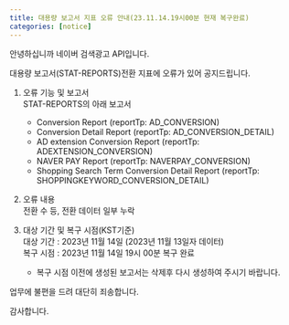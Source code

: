 ```yaml
---
title: 대용량 보고서 지표 오류 안내(23.11.14.19시00분 현재 복구완료)
categories: [notice]
---
```


안녕하십니까 네이버 검색광고 API입니다.<br>

대용량 보고서(STAT-REPORTS)전환 지표에 오류가 있어 공지드립니다. <br>

1. 오류 기능 및 보고서<br>
   STAT-REPORTS의 아래 보고서 <br>
   - Conversion Report (reportTp: AD_CONVERSION)<br>
   - Conversion Detail Report (reportTp: AD_CONVERSION_DETAIL)<br>
   - AD extension Conversion Report (reportTp: ADEXTENSION_CONVERSION)
   - NAVER PAY Report (reportTp: NAVERPAY_CONVERSION)<br>
   - Shopping Search Term Conversion Detail Report (reportTp: SHOPPINGKEYWORD_CONVERSION_DETAIL)<br>

2. 오류 내용<br>
    전환 수 등, 전환 데이터 일부 누락 

3. 대상 기간 및 복구 시점(KST기준)<br>
    대상 기간 : 2023년 11월 14일 (2023년 11월 13일자 데이터)<br>
    복구 시점 : 2023년 11월 14일 19시 00분 복구 완료<br>
    * 복구 시점 이전에 생성된 보고서는 삭제후 다시 생성하여 주시기 바랍니다. 

업무에 불편을 드려 대단히 죄송합니다. 

감사합니다.    
  
